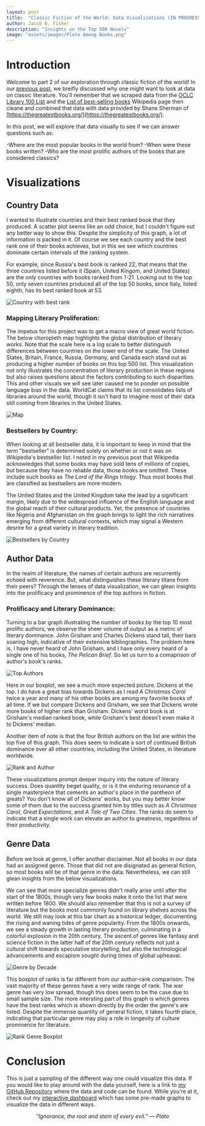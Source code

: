 ```yaml
---
layout: post
title:  "Classic Fiction of the World: Data Visualizations (IN PROGRESS)"
author: Jacob B. Fisher
description: "Insights on the Top 500 Novels" 
image: "assets/images/Plato Among Books.png"
---
```


# Introduction
Welcome to part 2 of our exploration through classic fiction of the world! In our [previous post](https://jbfish00.github.io/statsofplato.github.io/2023/12/07/classic-lit-pt1.html), we breifly discussed why one might want to look at data on classic literature. You'll remember that we scraped data from the [OCLC Library 100 List](https://www.oclc.org/en/worldcat/library100/top500.html) and the [List of best-selling books](https://en.wikipedia.org/wiki/List_of_best-selling_books) Wikipedia page then cleane and combined that data with data provided by Shane Sherman of [https://thegreatestbooks.org/](https://thegreatestbooks.org/). 

In this post, we will explore that data visually to see if we can answer questions such as:

-Where are the most popular books in the world from?
-When were these books written?
-Who are the most prolific authors of the books that are considered classics?


# Visualizations

## Country Data

I wanted to illustrate countries and their best ranked book that they produced. A scatter plot seems like an odd choice, but I couldn't figure out any better way to show this. Despite the simplicity of this graph, a lot of information is packed in it. Of course we see each country and the best rank one of their books achieves, but in this we see which countries dominate certain intervals of the ranking system. 

For example, since Russia's best book is ranked 22, that means that the three countries listed before it (Spain, United Kingom, and United States) are the only countries with books ranked from 1-21. Looking out to the top 50, only seven countries produced all of the top 50 books, since Italy, listed eighth, has its best ranked book at 53.

![Country with best rank](/statsofplato.github.io/assets/lit_EDA/Country_with_best_rank.png)

### Mapping Literary Proliferation:

The impetus for this project was to get a macro view of great world fiction. The below choropleth map highlights the global distribution of literary works. Note that the scale here is a log scale to better distinguish differences between countries on the lower end of the scale. The United States, Britain, France, Russia, Germany, and Canada each stand out as producing a higher number of books on this top 500 list. This visualization not only illustrates the concentration of literary production in these regions but also raises questions about the factors contributing to such disparities. This and other visuals we will see later caused me to ponder on possible language bias in the data. WorldCat claims that its list consolidates lists of libraries around the world, though it isn't hard to imagine most of their data still coming from libraries in the United States.

![Map](/statsofplato.github.io/assets/lit_EDA/Map_plot.png)

### Bestsellers by Country:

When looking at all bestseller data, it is important to keep in mind that the term "bestseller" is determined solely on whether or not it was on Wikipedia's bestseller list. I noted in my previous post that Wikipedia acknowledges that some books may have sold tens of millions of copies, but because they have no reliable data, those books are omitted. These include such books as *The Lord of the Rings* trilogy. Thus most books that are classified as bestsellers are more modern.  

The United States and the United Kingdom take the lead by a significant margin, likely due to the widespread influence of the English language and the global reach of their cultural products. Yet, the presence of countries like Nigeria and Afghanistan on the graph brings to light the rich narratives emerging from different cultural contexts, which may signal a Western desrire for a great variety in literary tradition.

![Bestsellers by Country](/statsofplato.github.io/assets/lit_EDA/Bestsellers_by_country.png)


## Author Data

In the realm of literature, the names of certain authors are recurrently echoed with reverence. But, what distinguishes these literary titans from their peers? Through the lenses of data visualization, we can glean insights into the prolificacy and prominence of the top authors in fiction.

### Prolificacy and Literary Dominance:

Turning to a bar graph illustrating the number of books by the top 10 most prolific authors, we observe the sheer volume of output as a metric of literary dominance. John Grisham and Charles Dickens stand tall, their bars soaring high, indicative of their extensive bibliographies. The problem here is, I have never heard of John Grisham, and I have only every heard of a single one of his books, *The Pelican Brief*. So let us turn to a comaprison of author's book's ranks.

![Top Authors](/statsofplato.github.io/assets/lit_EDA/Top_authors.png)

Here in our boxplot, we see a much more expected picture. Dickens at the top. I do have a great bias towards Dickens as I read *A Christmas Carol* twice a year and many of his other books are among my favorite books of all time. If we but compare Dickens and Grisham, we see that Dickens wrote more books of higher rank than Grisham. Dickens' worst book is at Grisham's median ranked book, while Grisham's best doesn't even make it to Dickens' median. 

Another item of note is that the four British authors on the list are within the top five of this graph. This does seem to indicate a sort of continued British dominance over all other countries, including the United States, in literature worldwide. 

![Rank and Author](/statsofplato.github.io/assets/lit_EDA/Rank_distribution_boxplot_Top_10_Authors.png)

These visualizations prompt deeper inquiry into the nature of literary success. Does quantity beget quality, or is it the enduring resonance of a single masterpiece that cements an author's place in the pantheon of greats? You don't know all of Dickens' works, but you may better know some of them due to the success granted him by titles such as *A Christmas Carol*, *Great Expectations*, and *A Tale of Two Cities*. The ranks do seem to indicate that a single work can elevate an author to greatness, regardless of their productivity.

## Genre Data

Before we look at genre, I offer another disclaimer. Not all books in our data had an assigned genre. Those that did not are disignated as general fiction, so most books will be of that genre in the data. Nevertheless, we can still glean insights from the below visualizations. 

We can see that more specialize genres didn't really arise until after the start of the 1800s, though very few books make it onto the list that were written before 1800. We should also remember that this is not a survey of literature but the books most commonly found on library shelves across the world. We still may look at this bar chart as a historical ledger, documenting the rising and waning tides of genre popularity. From the 1800s onwards, we see a steady growth in lasting literary production, culminating in a colorful explosion in the 20th century. The ascent of genres like fantasy and science fiction in the latter half of the 20th century reflects not just a cultural shift towards speculative storytelling, but also the technological advancements and escapism sought during times of global upheaval.

![Genre by Decade](/statsofplato.github.io/assets/lit_EDA/books_by_genre_by_decade.png)

This boxplot of ranks is far different from our author-rank comparison. The vast majority of these genres have a very wide range of rank. The war genre has very low spread, though this does seem to be the case due to small sample size. The more intersting part of this graph is which genres have the best ranks which is shown directly by the order the genre's are listed. Despite the immense quantity of general fiction, it takes fourth place, indicating that particular genre may play a role in longevity of culture prominence for literature.

![Rank Genre Boxplot](/statsofplato.github.io/assets/lit_EDA/Rank_genre_boxplots.png)


# Conclusion
This is just a sampling of the different way one could visualize this data. If you would like to play around with the data yourself, here is a link to [my GitHub Repository](https://github.com/jbfish00/classic_lit) where the data and code can be found. While you're at it, check out my [interactive dashboard](https://platolit.streamlit.app/) which has some pre-made graphs to visualize the data in different ways.

<p style="text-align: center"><em>“Ignorance, the root and stem of every evil.”
― Plato</em></p>
